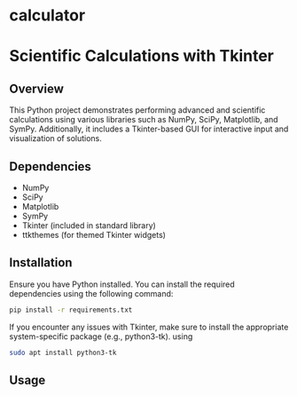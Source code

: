 # calculator

# Scientific Calculations with Tkinter

## Overview

This Python project demonstrates performing advanced and scientific calculations using various libraries such as NumPy, SciPy, Matplotlib, and SymPy. Additionally, it includes a Tkinter-based GUI for interactive input and visualization of solutions.

## Dependencies

- NumPy
- SciPy
- Matplotlib
- SymPy
- Tkinter (included in standard library)
- ttkthemes (for themed Tkinter widgets)

## Installation

Ensure you have Python installed. You can install the required dependencies using the following command:

```bash
pip install -r requirements.txt
```

If you encounter any issues with Tkinter, make sure to install the appropriate system-specific package (e.g., python3-tk).
using
```bash
sudo apt install python3-tk
```
## Usage

